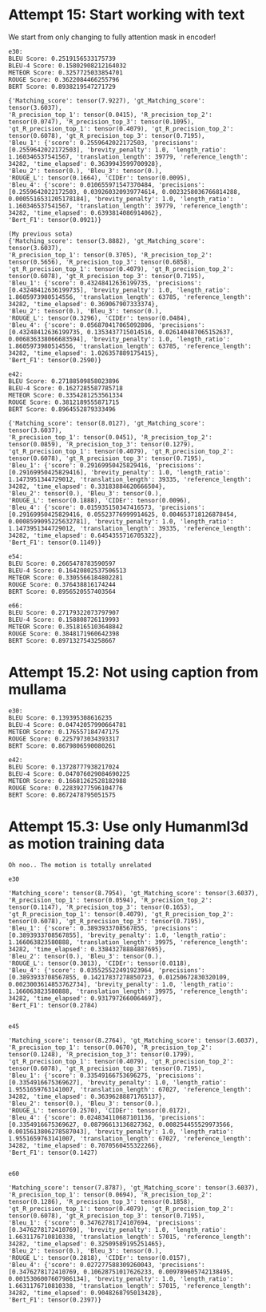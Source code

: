 
# Attempt 15: Start working with text
We start from only changing to fully attention mask in encoder!
    
    e30:
    BLEU Score: 0.2519156533175739
    BLEU-4 Score: 0.15802908212164032
    METEOR Score: 0.3257725033854701
    ROUGE Score: 0.3622084466255796
    BERT Score: 0.8938219547271729

    {'Matching_score': tensor(7.9227), 'gt_Matching_score': tensor(3.6037), 
    'R_precision_top_1': tensor(0.0415), 'R_precision_top_2': tensor(0.0747), 'R_precision_top_3': tensor(0.1095), 
    'gt_R_precision_top_1': tensor(0.4079), 'gt_R_precision_top_2': tensor(0.6078), 'gt_R_precision_top_3': tensor(0.7195), 
    'Bleu_1': {'score': 0.2559642022172503, 'precisions': [0.2559642022172503], 'brevity_penalty': 1.0, 'length_ratio': 1.160346537541567, 'translation_length': 39779, 'reference_length': 34282, 'time_elapsed': 0.3639943599700928}, 
    'Bleu_2': tensor(0.), 'Bleu_3': tensor(0.), 
    'ROUGE_L': tensor(0.1664), 'CIDEr': tensor(0.0095), 
    'Bleu_4': {'score': 0.010655971547370484, 'precisions': [0.2559642022172503, 0.039260320939774614, 0.0023258036766814288, 0.0005516531205178184], 'brevity_penalty': 1.0, 'length_ratio': 1.160346537541567, 'translation_length': 39779, 'reference_length': 34282, 'time_elapsed': 0.6393814086914062}, 
    'Bert_F1': tensor(0.0921)}

    (My previous sota)
    {'Matching_score': tensor(3.8882), 'gt_Matching_score': tensor(3.6037), 
    'R_precision_top_1': tensor(0.3705), 'R_precision_top_2': tensor(0.5656), 'R_precision_top_3': tensor(0.6858), 
    'gt_R_precision_top_1': tensor(0.4079), 'gt_R_precision_top_2': tensor(0.6078), 'gt_R_precision_top_3': tensor(0.7195), 
    'Bleu_1': {'score': 0.43248412636199735, 'precisions': [0.43248412636199735], 'brevity_penalty': 1.0, 'length_ratio': 1.8605973980514556, 'translation_length': 63785, 'reference_length': 34282, 'time_elapsed': 0.369067907333374}, 
    'Bleu_2': tensor(0.), 'Bleu_3': tensor(0.), 
    'ROUGE_L': tensor(0.3296), 'CIDEr': tensor(0.0484), 
    'Bleu_4': {'score': 0.056870417065092806, 'precisions': [0.43248412636199735, 0.1353437715014516, 0.026140487065152637, 0.006836338066683594], 'brevity_penalty': 1.0, 'length_ratio': 1.8605973980514556, 'translation_length': 63785, 'reference_length': 34282, 'time_elapsed': 1.026357889175415}, 
    'Bert_F1': tensor(0.2590)}

    e42:
    BLEU Score: 0.27188509858023896
    BLEU-4 Score: 0.1627285587785718
    METEOR Score: 0.3354281253561334
    ROUGE Score: 0.3812189555871715
    BERT Score: 0.8964552879333496

    {'Matching_score': tensor(8.0127), 'gt_Matching_score': tensor(3.6037), 
    'R_precision_top_1': tensor(0.0451), 'R_precision_top_2': tensor(0.0859), 'R_precision_top_3': tensor(0.1279), 
    'gt_R_precision_top_1': tensor(0.4079), 'gt_R_precision_top_2': tensor(0.6078), 'gt_R_precision_top_3': tensor(0.7195), 
    'Bleu_1': {'score': 0.29169950425829416, 'precisions': [0.29169950425829416], 'brevity_penalty': 1.0, 'length_ratio': 1.1473951344729012, 'translation_length': 39335, 'reference_length': 34282, 'time_elapsed': 0.33183884620666504}, 
    'Bleu_2': tensor(0.), 'Bleu_3': tensor(0.), 
    'ROUGE_L': tensor(0.1888), 'CIDEr': tensor(0.0096), 
    'Bleu_4': {'score': 0.015935150347416573, 'precisions': [0.29169950425829416, 0.05523776999914625, 0.004653718126878454, 0.0008599095225632781], 'brevity_penalty': 1.0, 'length_ratio': 1.1473951344729012, 'translation_length': 39335, 'reference_length': 34282, 'time_elapsed': 0.6454355716705322}, 
    'Bert_F1': tensor(0.1149)}

    e54:
    BLEU Score: 0.2665478783590597
    BLEU-4 Score: 0.16420802537506513
    METEOR Score: 0.3305566184802281
    ROUGE Score: 0.376438816174244
    BERT Score: 0.8956520557403564

    e66:
    BLEU Score: 0.27179322073797907
    BLEU-4 Score: 0.158808726119993
    METEOR Score: 0.3518165103648842
    ROUGE Score: 0.3848171960642398
    BERT Score: 0.8971327543258667

# Attempt 15.2: Not using caption from mullama

    e30:
    BLEU Score: 0.139395308616235
    BLEU-4 Score: 0.04742057990664781
    METEOR Score: 0.176557184747175
    ROUGE Score: 0.2257973034393317
    BERT Score: 0.8679806590080261

    e42:
    BLEU Score: 0.13728777938217024
    BLEU-4 Score: 0.047076029084690225
    METEOR Score: 0.16681262528182988
    ROUGE Score: 0.22839277596104776
    BERT Score: 0.8672478795051575

# Attempt 15.3: Use only Humanml3d as motion training data
    Oh noo.. The motion is totally unrelated

    e30

    'Matching_score': tensor(8.7954), 'gt_Matching_score': tensor(3.6037), 
    'R_precision_top_1': tensor(0.0594), 'R_precision_top_2': tensor(0.1147), 'R_precision_top_3': tensor(0.1653), 
    'gt_R_precision_top_1': tensor(0.4079), 'gt_R_precision_top_2': tensor(0.6078), 'gt_R_precision_top_3': tensor(0.7195), 
    'Bleu_1': {'score': 0.3893933708567855, 'precisions': [0.3893933708567855], 'brevity_penalty': 1.0, 'length_ratio': 1.166063823580888, 'translation_length': 39975, 'reference_length': 34282, 'time_elapsed': 0.33843278884887695}, 
    'Bleu_2': tensor(0.), 'Bleu_3': tensor(0.), 
    'ROUGE_L': tensor(0.3013), 'CIDEr': tensor(0.0118), 
    'Bleu_4': {'score': 0.035525522491923964, 'precisions': [0.3893933708567855, 0.14217837278850723, 0.01250672830320109, 0.0023003614853762734], 'brevity_penalty': 1.0, 'length_ratio': 1.166063823580888, 'translation_length': 39975, 'reference_length': 34282, 'time_elapsed': 0.9317972660064697}, 
    'Bert_F1': tensor(0.2784)

    
    e45

    'Matching_score': tensor(8.2764), 'gt_Matching_score': tensor(3.6037), 
    'R_precision_top_1': tensor(0.0670), 'R_precision_top_2': tensor(0.1248), 'R_precision_top_3': tensor(0.1799), 
    'gt_R_precision_top_1': tensor(0.4079), 'gt_R_precision_top_2': tensor(0.6078), 'gt_R_precision_top_3': tensor(0.7195), 
    'Bleu_1': {'score': 0.33549166753696275, 'precisions': [0.3354916675369627], 'brevity_penalty': 1.0, 'length_ratio': 1.9551659763141007, 'translation_length': 67027, 'reference_length': 34282, 'time_elapsed': 0.36396288871765137}, 
    'Bleu_2': tensor(0.), 'Bleu_3': tensor(0.), 
    'ROUGE_L': tensor(0.2570), 'CIDEr': tensor(0.0172), 
    'Bleu_4': {'score': 0.024834110687101136, 'precisions': [0.3354916675369627, 0.08796613136827362, 0.008254455529973566, 0.0015613806278587043], 'brevity_penalty': 1.0, 'length_ratio': 1.9551659763141007, 'translation_length': 67027, 'reference_length': 34282, 'time_elapsed': 0.7070560455322266}, 
    'Bert_F1': tensor(0.1427)


    e60

    'Matching_score': tensor(7.8787), 'gt_Matching_score': tensor(3.6037), 
    'R_precision_top_1': tensor(0.0694), 'R_precision_top_2': tensor(0.1286), 'R_precision_top_3': tensor(0.1858), 
    'gt_R_precision_top_1': tensor(0.4079), 'gt_R_precision_top_2': tensor(0.6078), 'gt_R_precision_top_3': tensor(0.7195), 
    'Bleu_1': {'score': 0.34762781724107694, 'precisions': [0.3476278172410769], 'brevity_penalty': 1.0, 'length_ratio': 1.6631176710810338, 'translation_length': 57015, 'reference_length': 34282, 'time_elapsed': 0.32509589195251465}, 
    'Bleu_2': tensor(0.), 'Bleu_3': tensor(0.), 
    'ROUGE_L': tensor(0.2818), 'CIDEr': tensor(0.0157), 
    'Bleu_4': {'score': 0.027277588309260043, 'precisions': [0.3476278172410769, 0.10628751017626233, 0.009789605742138495, 0.0015306007607986134], 'brevity_penalty': 1.0, 'length_ratio': 1.6631176710810338, 'translation_length': 57015, 'reference_length': 34282, 'time_elapsed': 0.9048268795013428}, 
    'Bert_F1': tensor(0.2397)}
